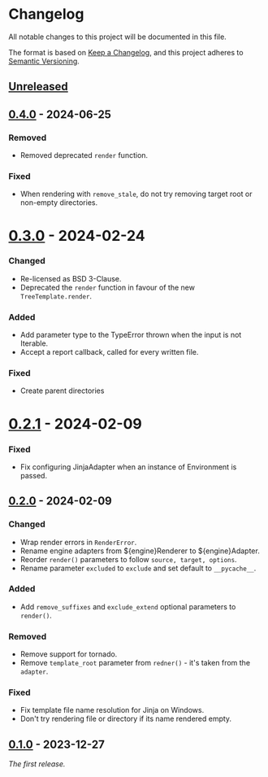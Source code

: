 # Changelog

All notable changes to this project will be documented in this file.

The format is based on [Keep a Changelog](https://keepachangelog.com/en/1.1.0/),
and this project adheres to [Semantic Versioning](https://semver.org/spec/v2.0.0.html).

## [Unreleased]

## [0.4.0] - 2024-06-25

### Removed

- Removed deprecated `render` function.

### Fixed

- When rendering with `remove_stale`, do not try removing target root or non-empty directories.


# [0.3.0] - 2024-02-24

### Changed

- Re-licensed as BSD 3-Clause.
- Deprecated the `render` function in favour of the new `TreeTemplate.render`.

### Added

- Add parameter type to the TypeError thrown when the input is not Iterable.
- Accept a report callback, called for every written file.

### Fixed

- Create parent directories

# [0.2.1] - 2024-02-09

### Fixed

- Fix configuring JinjaAdapter when an instance of Environment is passed.

## [0.2.0] - 2024-02-09

### Changed

- Wrap render errors in `RenderError`.
- Rename engine adapters from ${engine}Renderer to ${engine}Adapter.
- Reorder `render()` parameters to follow `source, target, options`.
- Rename parameter `excluded` to `exclude` and set default to `__pycache__`.

### Added

- Add `remove_suffixes` and `exclude_extend` optional parameters to `render()`.

### Removed

- Remove support for tornado.
- Remove `template_root` parameter from `redner()` - it's taken from the `adapter`.

### Fixed

- Fix template file name resolution for Jinja on Windows. 
- Don't try rendering file or directory if its name rendered empty.

## [0.1.0] - 2023-12-27

_The first release._

[unreleased]: https://github.com/python-lapidary/rybak/compare/v0.4.0...HEAD
[0.4.0]: https://github.com/python-lapidary/rybak/compare/v0.3.0...v0.4.0
[0.3.0]: https://github.com/python-lapidary/rybak/compare/v0.2.1...v0.3.0
[0.2.1]: https://github.com/python-lapidary/rybak/compare/v0.2.0...v0.2.1
[0.2.0]: https://github.com/python-lapidary/rybak/compare/v0.1.0...v0.2.0
[0.1.0]: https://github.com/python-lapidary/rybak/releases/tag/v0.1.0
